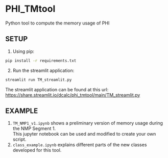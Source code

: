 # PHI_TMtool
Python tool to compute the memory usage of PHI

## SETUP
1. Using pip:
```bash
pip install -r requirements.txt
```
2. Run the streamlit application:
```bash
streamlit run TM_streamlit.py
```
The streamlit application can be found at this url: https://share.streamlit.io/dcalc/phi_tmtool/main/TM_streamlit.py<br />

## EXAMPLE
1. ```TM_NMP1_v1.ipynb``` shows a preliminary version of memory usage during the NMP Segment 1. <br />
This jupyter notebook can be used and modified to create your own script. <br />
2. ```class_example.ipynb``` explains different parts of the new classes developed for this tool.